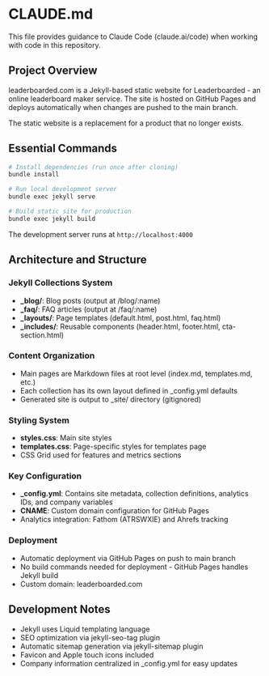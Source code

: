 # CLAUDE.md

This file provides guidance to Claude Code (claude.ai/code) when working with code in this repository.

## Project Overview

leaderboarded.com is a Jekyll-based static website for Leaderboarded - an online leaderboard maker service. The site is hosted on GitHub Pages and deploys automatically when changes are pushed to the main branch.

The static website is a replacement for a product that no longer exists.

## Essential Commands

```bash
# Install dependencies (run once after cloning)
bundle install

# Run local development server
bundle exec jekyll serve

# Build static site for production
bundle exec jekyll build
```

The development server runs at `http://localhost:4000`

## Architecture and Structure

### Jekyll Collections System
- **_blog/**: Blog posts (output at /blog/:name)
- **_faq/**: FAQ articles (output at /faq/:name)
- **_layouts/**: Page templates (default.html, post.html, faq.html)
- **_includes/**: Reusable components (header.html, footer.html, cta-section.html)

### Content Organization
- Main pages are Markdown files at root level (index.md, templates.md, etc.)
- Each collection has its own layout defined in _config.yml defaults
- Generated site is output to _site/ directory (gitignored)

### Styling System
- **styles.css**: Main site styles
- **templates.css**: Page-specific styles for templates page
- CSS Grid used for features and metrics sections

### Key Configuration
- **_config.yml**: Contains site metadata, collection definitions, analytics IDs, and company variables
- **CNAME**: Custom domain configuration for GitHub Pages
- Analytics integration: Fathom (ATRSWXIE) and Ahrefs tracking

### Deployment
- Automatic deployment via GitHub Pages on push to main branch
- No build commands needed for deployment - GitHub Pages handles Jekyll build
- Custom domain: leaderboarded.com

## Development Notes

- Jekyll uses Liquid templating language
- SEO optimization via jekyll-seo-tag plugin
- Automatic sitemap generation via jekyll-sitemap plugin
- Favicon and Apple touch icons included
- Company information centralized in _config.yml for easy updates